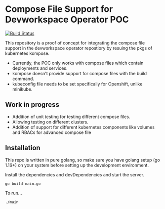 # Compose File Support for Devworkspace Operator POC

[![Build Status](https://travis-ci.org/joemccann/dillinger.svg?branch=master)](https://travis-ci.org/joemccann/dillinger)

This repository is a proof of concept for integrating the compose file support in the devworkspace operator repostiory by resuing the pkgs of kubernetes kompose.

- Currently, the POC only works with compose files which contain deployments and services.
- kompose doesn't provide support for compose files with the build command.
- kubeconfig file needs to be set specifically for Openshift, unlike minikube.

## Work in progress

- Addition of unit testing for testing different compose files.
- Allowing testing on different clusters.
- Addition of support for different kubernetes components like volumes and RBACs for advanced compose file

## Installation

This repo is written in pure golang, so make sure you have golang setup (go 1.16+) on your system before setting up the development environment.

Install the dependencies and devDependencies and start the server.

```sh
go build main.go
```

To run...

```sh
./main
```
